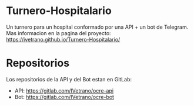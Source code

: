 # Turnero-Hospitalario
Un turnero para un hospital conformado por una API + un bot de Telegram.
Mas informacion en la pagina del proyecto: https://ivetrano.github.io/Turnero-Hospitalario/

# Repositorios
Los repositorios de la API y del Bot estan en GitLab:
* API: https://gitlab.com/IVetrano/ocre-api
* Bot: https://gitlab.com/IVetrano/ocre-bot
